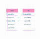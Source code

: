 <img src="court case entity diagram.png" alt="court case entity diagram.png" style="height: 100px; width:100px;"/>